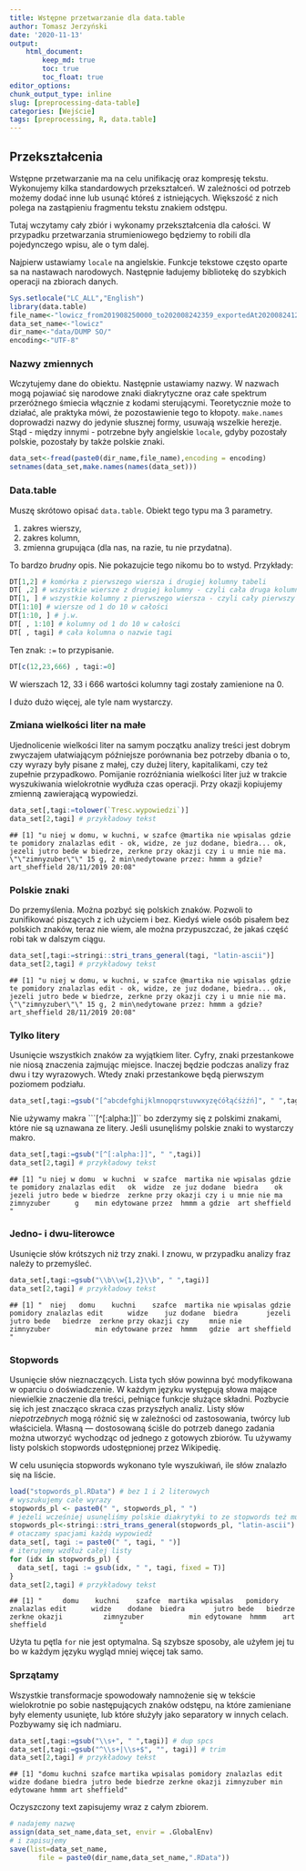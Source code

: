 ```yaml
---
title: Wstępne przetwarzanie dla data.table
author: Tomasz Jerzyński
date: '2020-11-13'
output:
    html_document:
        keep_md: true
        toc: true
        toc_float: true
editor_options: 
chunk_output_type: inline
slug: [preprocessing-data-table]
categories: [Wejście]
tags: [preprocessing, R, data.table]
---
```


## Przekształcenia

Wstępne przetwarzanie ma na celu unifikację oraz kompresję tekstu.
Wykonujemy kilka standardowych przekształceń. W zależności od potrzeb możemy dodać inne lub usunąć któreś z istniejących. Większość z nich polega na zastąpieniu fragmentu tekstu znakiem odstępu.


Tutaj wczytamy cały zbiór i wykonamy przekształcenia dla całości. W przypadku przetwarzania strumieniowego będziemy to robili dla pojedynczego wpisu, ale o tym dalej.

Najpierw ustawiamy ```locale``` na angielskie. Funkcje tekstowe często oparte sa na nastawach narodowych. Następnie ładujemy bibliotekę do szybkich operacji na zbiorach danych.


```r
Sys.setlocale("LC_ALL","English")
library(data.table)
file_name<-"lowicz_from201908250000_to202008242359_exportedAt202008241255.csv"
data_set_name<-"lowicz"
dir_name<-"data/DUMP SO/"
encoding<-"UTF-8"
```

### Nazwy zmiennych

Wczytujemy dane do obiektu. Następnie ustawiamy nazwy. W nazwach mogą pojawiać się narodowe znaki diakrytyczne oraz całe spektrum przeróżnego śmiecia włącznie z kodami sterującymi. Teoretycznie może to działać, ale praktyka mówi, że pozostawienie tego to kłopoty.
```make.names``` doprowadzi nazwy do jedynie słusznej formy, usuwają wszelkie herezje. Stąd - między innymi - potrzebne były angielskie ```locale```, gdyby pozostały polskie, pozostały by także polskie znaki.

```r
data_set<-fread(paste0(dir_name,file_name),encoding = encoding)
setnames(data_set,make.names(names(data_set)))
```

### Data.table

Muszę skrótowo opisać ```data.table```. Obiekt tego typu ma 3 parametry.

1. zakres wierszy,
2. zakres kolumn,
3. zmienna grupująca (dla nas, na razie, tu nie przydatna).

To bardzo *brudny* opis. Nie pokazujcie tego nikomu bo to wstyd. Przykłady:


```r
DT[1,2] # komórka z pierwszego wiersza i drugiej kolumny tabeli
DT[ ,2] # wszystkie wiersze z drugiej kolumny - czyli cała druga kolumna
DT[1, ] # wszystkie kolumny z pierwszego wiersza - czyli cały pierwszy wiersz
DT[1:10] # wiersze od 1 do 10 w całości
DT[1:10, ] # j.w.
DT[ , 1:10] # kolumny od 1 do 10 w całości
DT[ , tagi] # cała kolumna o nazwie tagi
```

Ten znak: ```:=``` to przypisanie.


```r
DT[c(12,23,666) , tagi:=0]
```

W wierszach 12, 33 i 666 wartości kolumny tagi zostały zamienione na 0.

I dużo dużo więcej, ale tyle nam wystarczy.

### Zmiana wielkości liter na małe

Ujednolicenie wielkości liter na samym początku analizy treści jest dobrym zwyczajem ułatwiającym późniejsze porównania bez potrzeby dbania o to, czy wyrazy były pisane z małej, czy dużej litery, kapitalikami, czy też zupełnie przypadkowo. Pomijanie rozróżniania wielkości liter już w trakcie wyszukiwania wielokrotnie wydłuża czas operacji.
Przy okazji kopiujemy zmienną zawierającą wypowiedzi.


```r
data_set[,tagi:=tolower(`Tresc.wypowiedzi`)]
data_set[2,tagi] # przykładowy tekst
```

```
## [1] "u niej w domu, w kuchni, w szafce @martika nie wpisalas gdzie te pomidory znalazlas edit - ok, widze, ze juz dodane, biedra... ok, jezeli jutro bede w biedrze, zerkne przy okazji czy i u mnie nie ma. \"\"zimnyzuber\"\" 15 g, 2 min\nedytowane przez: hmmm a gdzie? art_sheffield 28/11/2019 20:08"
```

### Polskie znaki

Do przemyślenia. Można pozbyć się polskich znaków. Pozwoli to zunifikować piszących z ich użyciem i bez. Kiedyś wiele osób pisałem bez polskich znaków, teraz nie wiem, ale można przypuszczać, że jakaś część robi tak w dalszym ciągu.


```r
data_set[,tagi:=stringi::stri_trans_general(tagi, "latin-ascii")]
data_set[2,tagi] # przykładowy tekst
```

```
## [1] "u niej w domu, w kuchni, w szafce @martika nie wpisalas gdzie te pomidory znalazlas edit - ok, widze, ze juz dodane, biedra... ok, jezeli jutro bede w biedrze, zerkne przy okazji czy i u mnie nie ma. \"\"zimnyzuber\"\" 15 g, 2 min\nedytowane przez: hmmm a gdzie? art_sheffield 28/11/2019 20:08"
```

### Tylko litery

Usunięcie wszystkich znaków za wyjątkiem liter. Cyfry, znaki przestankowe nie niosą znaczenia zajmując miejsce.
Inaczej będzie podczas analizy fraz dwu i tzy wyrazowych. Wtedy znaki przestankowe będą pierwszym poziomem podziału.


```r
data_set[,tagi:=gsub("[^abcdefghijklmnopqrstuvwxyzęćółąćśżźń]", " ",tagi)]
```

Nie używamy makra ```[^[:alpha:]]`` bo zderzymy się z polskimi znakami, które nie są uznawana ze litery. Jeśli usunęliśmy polskie znaki to wystarczy makro.


```r
data_set[,tagi:=gsub("[^[:alpha:]]", " ",tagi)]
data_set[2,tagi] # przykładowy tekst
```

```
## [1] "u niej w domu  w kuchni  w szafce  martika nie wpisalas gdzie te pomidory znalazlas edit   ok  widze  ze juz dodane  biedra    ok  jezeli jutro bede w biedrze  zerkne przy okazji czy i u mnie nie ma    zimnyzuber      g    min edytowane przez  hmmm a gdzie  art sheffield                 "
```

### Jedno- i dwu-literowce

Usunięcie słów krótszych niż trzy znaki. I znowu, w przypadku analizy fraz należy to przemyśleć.


```r
data_set[,tagi:=gsub("\\b\\w{1,2}\\b", " ",tagi)]
data_set[2,tagi] # przykładowy tekst
```

```
## [1] "  niej   domu    kuchni    szafce  martika nie wpisalas gdzie   pomidory znalazlas edit      widze    juz dodane  biedra       jezeli jutro bede   biedrze  zerkne przy okazji czy     mnie nie      zimnyzuber           min edytowane przez  hmmm   gdzie  art sheffield                 "
```

### Stopwords

Usunięcie słów nieznaczących. Lista tych słów powinna być modyfikowana w oparciu o doświadczenie.
W każdym języku występują słowa mające niewielkie znaczenie dla treści, pełniące funkcje służące składni. Pozbycie się ich jest znacząco skraca czas przyszłych analiz.
Listy słów *niepotrzebnych* mogą różnić się w zależności od zastosowania, twórcy lub właściciela. Własną — dostosowaną ściśle do potrzeb danego zadania można utworzyć wychodząc od jednego z gotowych zbiorów. Tu używamy listy polskich stopwords udostępnionej przez Wikipedię.

W celu usunięcia stopwords wykonano tyle wyszukiwań, ile słów znalazło się na liście.


```r
load("stopwords_pl.RData") # bez 1 i 2 literowych
# wyszukujemy całe wyrazy
stopwords_pl <- paste0(" ", stopwords_pl, " ")
# jeżeli wcześniej usunęliśmy polskie diakrytyki to ze stopwords też musimy
stopwords_pl<-stringi::stri_trans_general(stopwords_pl, "latin-ascii")
# otaczamy spacjami każdą wypowiedź
data_set[, tagi := paste0(" ", tagi, " ")]
# iterujemy wzdłuż całej listy
for (idx in stopwords_pl) {
  data_set[, tagi := gsub(idx, " ", tagi, fixed = T)]
}
data_set[2,tagi] # przykładowy tekst
```

```
## [1] "     domu    kuchni    szafce  martika wpisalas   pomidory znalazlas edit      widze    dodane  biedra       jutro bede   biedrze  zerkne okazji          zimnyzuber           min edytowane  hmmm    art sheffield                  "
```

Użyta tu pętla ```for``` nie jest optymalna. Są szybsze sposoby, ale użyłem jej tu bo w każdym języku wygląd mniej więcej tak samo.

### Sprzątamy

Wszystkie transformacje spowodowały namnożenie się w tekście wielokrotnie po sobie następujących znaków odstępu, na które zamieniane były elementy usunięte, lub które służyły jako separatory w innych celach. Pozbywamy się ich nadmiaru.


```r
data_set[,tagi:=gsub("\\s+", " ",tagi)] # dup spcs
data_set[,tagi:=gsub("^\\s+|\\s+$", "", tagi)] # trim
data_set[2,tagi] # przykładowy tekst
```

```
## [1] "domu kuchni szafce martika wpisalas pomidory znalazlas edit widze dodane biedra jutro bede biedrze zerkne okazji zimnyzuber min edytowane hmmm art sheffield"
```

Oczyszczony text zapisujemy wraz z całym zbiorem.


```r
# nadajemy nazwę
assign(data_set_name,data_set, envir = .GlobalEnv)
# i zapisujemy
save(list=data_set_name,
       file = paste0(dir_name,data_set_name,".RData"))
```

